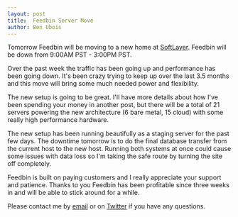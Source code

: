 ```yaml
---
layout: post
title:  Feedbin Server Move
author: Ben Ubois
---
```


Tomorrow Feedbin will be moving to a new home at [SoftLayer](http://www.softlayer.com/). Feedbin will be down from 9:00AM PST - 3:00PM PST. 

Over the past week the traffic has been going up and performance has been going down. It's been crazy trying to keep up over the last 3.5 months and this move will bring some much needed power and flexibility.

The new setup is going to be great. I'll have more details about how I've been spending your money in another post, but there will be a total of 21 servers powering the new architecture (6 bare metal, 15 cloud) with some really high performance hardware.

The new setup has been running beautifully as a staging server for the past few days. The downtime tomorrow is to do the final database transfer from the current host to the new host. Running both systems at once could cause some issues with data loss so I'm taking the safe route by turning the site off completely.

Feedbin is built on paying customers and I really appreciate your support and patience. Thanks to you Feedbin has been profitable since three weeks in and will be able to stick around for a while.

Please contact me by [email](mailto:support@feedbin.me) or on [Twitter](https://twitter.com/feedbinapp) if you have any questions.
